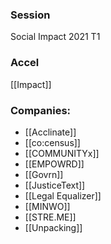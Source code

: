 
### Session
Social Impact 2021 T1

### Accel
[[Impact]]

### Companies:
- [[Acclinate]]
- [[co:census]]
- [[COMMUNITYx]]
- [[EMPOWRD]]
- [[Govrn]]
- [[JusticeText]]
- [[Legal Equalizer]]
- [[MINWO]]
- [[STRE.ME]]
- [[Unpacking]]


